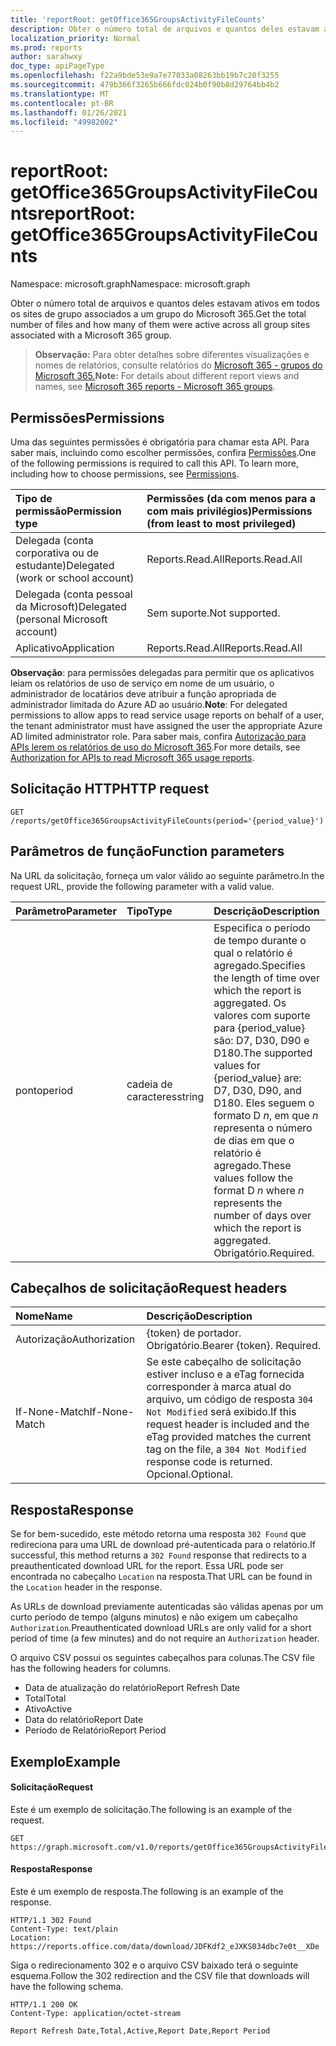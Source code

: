 ```yaml
---
title: 'reportRoot: getOffice365GroupsActivityFileCounts'
description: Obter o número total de arquivos e quantos deles estavam ativos em todos os sites de grupo associados a um grupo do Microsoft 365.
localization_priority: Normal
ms.prod: reports
author: sarahwxy
doc_type: apiPageType
ms.openlocfilehash: f22a9bde53e9a7e77033a08263bb19b7c20f3255
ms.sourcegitcommit: 479b366f3265b666fdc024b0f90b8d29764bb4b2
ms.translationtype: MT
ms.contentlocale: pt-BR
ms.lasthandoff: 01/26/2021
ms.locfileid: "49982002"
---
```

# <a name="reportroot-getoffice365groupsactivityfilecounts"></a><span data-ttu-id="66c75-103">reportRoot: getOffice365GroupsActivityFileCounts</span><span class="sxs-lookup"><span data-stu-id="66c75-103">reportRoot: getOffice365GroupsActivityFileCounts</span></span>

<span data-ttu-id="66c75-104">Namespace: microsoft.graph</span><span class="sxs-lookup"><span data-stu-id="66c75-104">Namespace: microsoft.graph</span></span>

<span data-ttu-id="66c75-105">Obter o número total de arquivos e quantos deles estavam ativos em todos os sites de grupo associados a um grupo do Microsoft 365.</span><span class="sxs-lookup"><span data-stu-id="66c75-105">Get the total number of files and how many of them were active across all group sites associated with a Microsoft 365 group.</span></span>

> <span data-ttu-id="66c75-106">**Observação:** Para obter detalhes sobre diferentes visualizações e nomes de relatórios, consulte relatórios do [Microsoft 365 - grupos do Microsoft 365.](https://support.office.com/client/Office-365-groups-a27f1a99-3557-4f85-9560-a28e3d822a40)</span><span class="sxs-lookup"><span data-stu-id="66c75-106">**Note:** For details about different report views and names, see [Microsoft 365 reports - Microsoft 365 groups](https://support.office.com/client/Office-365-groups-a27f1a99-3557-4f85-9560-a28e3d822a40).</span></span>

## <a name="permissions"></a><span data-ttu-id="66c75-107">Permissões</span><span class="sxs-lookup"><span data-stu-id="66c75-107">Permissions</span></span>

<span data-ttu-id="66c75-p101">Uma das seguintes permissões é obrigatória para chamar esta API. Para saber mais, incluindo como escolher permissões, confira [Permissões](/graph/permissions-reference).</span><span class="sxs-lookup"><span data-stu-id="66c75-p101">One of the following permissions is required to call this API. To learn more, including how to choose permissions, see [Permissions](/graph/permissions-reference).</span></span>

| <span data-ttu-id="66c75-110">Tipo de permissão</span><span class="sxs-lookup"><span data-stu-id="66c75-110">Permission type</span></span>                        | <span data-ttu-id="66c75-111">Permissões (da com menos para a com mais privilégios)</span><span class="sxs-lookup"><span data-stu-id="66c75-111">Permissions (from least to most privileged)</span></span> |
| :------------------------------------- | :--------------------------------------- |
| <span data-ttu-id="66c75-112">Delegada (conta corporativa ou de estudante)</span><span class="sxs-lookup"><span data-stu-id="66c75-112">Delegated (work or school account)</span></span>     | <span data-ttu-id="66c75-113">Reports.Read.All</span><span class="sxs-lookup"><span data-stu-id="66c75-113">Reports.Read.All</span></span>                         |
| <span data-ttu-id="66c75-114">Delegada (conta pessoal da Microsoft)</span><span class="sxs-lookup"><span data-stu-id="66c75-114">Delegated (personal Microsoft account)</span></span> | <span data-ttu-id="66c75-115">Sem suporte.</span><span class="sxs-lookup"><span data-stu-id="66c75-115">Not supported.</span></span>                           |
| <span data-ttu-id="66c75-116">Aplicativo</span><span class="sxs-lookup"><span data-stu-id="66c75-116">Application</span></span>                            | <span data-ttu-id="66c75-117">Reports.Read.All</span><span class="sxs-lookup"><span data-stu-id="66c75-117">Reports.Read.All</span></span>                         |

<span data-ttu-id="66c75-118">**Observação**: para permissões delegadas para permitir que os aplicativos leiam os relatórios de uso de serviço em nome de um usuário, o administrador de locatários deve atribuir a função apropriada de administrador limitada do Azure AD ao usuário.</span><span class="sxs-lookup"><span data-stu-id="66c75-118">**Note**: For delegated permissions to allow apps to read service usage reports on behalf of a user, the tenant administrator must have assigned the user the appropriate Azure AD limited administrator role.</span></span> <span data-ttu-id="66c75-119">Para saber mais, confira [Autorização para APIs lerem os relatórios de uso do Microsoft 365](/graph/reportroot-authorization).</span><span class="sxs-lookup"><span data-stu-id="66c75-119">For more details, see [Authorization for APIs to read Microsoft 365 usage reports](/graph/reportroot-authorization).</span></span>

## <a name="http-request"></a><span data-ttu-id="66c75-120">Solicitação HTTP</span><span class="sxs-lookup"><span data-stu-id="66c75-120">HTTP request</span></span>


<!-- { "blockType": "ignored" } --> 

```http
GET /reports/getOffice365GroupsActivityFileCounts(period='{period_value}')
```

## <a name="function-parameters"></a><span data-ttu-id="66c75-121">Parâmetros de função</span><span class="sxs-lookup"><span data-stu-id="66c75-121">Function parameters</span></span>

<span data-ttu-id="66c75-122">Na URL da solicitação, forneça um valor válido ao seguinte parâmetro.</span><span class="sxs-lookup"><span data-stu-id="66c75-122">In the request URL, provide the following parameter with a valid value.</span></span>

| <span data-ttu-id="66c75-123">Parâmetro</span><span class="sxs-lookup"><span data-stu-id="66c75-123">Parameter</span></span> | <span data-ttu-id="66c75-124">Tipo</span><span class="sxs-lookup"><span data-stu-id="66c75-124">Type</span></span>   | <span data-ttu-id="66c75-125">Descrição</span><span class="sxs-lookup"><span data-stu-id="66c75-125">Description</span></span>                              |
| :-------- | :----- | :--------------------------------------- |
| <span data-ttu-id="66c75-126">ponto</span><span class="sxs-lookup"><span data-stu-id="66c75-126">period</span></span>    | <span data-ttu-id="66c75-127">cadeia de caracteres</span><span class="sxs-lookup"><span data-stu-id="66c75-127">string</span></span> | <span data-ttu-id="66c75-128">Especifica o período de tempo durante o qual o relatório é agregado.</span><span class="sxs-lookup"><span data-stu-id="66c75-128">Specifies the length of time over which the report is aggregated.</span></span> <span data-ttu-id="66c75-129">Os valores com suporte para {period_value} são: D7, D30, D90 e D180.</span><span class="sxs-lookup"><span data-stu-id="66c75-129">The supported values for {period_value} are: D7, D30, D90, and D180.</span></span> <span data-ttu-id="66c75-130">Eles seguem o formato D *n*, em que *n* representa o número de dias em que o relatório é agregado.</span><span class="sxs-lookup"><span data-stu-id="66c75-130">These values follow the format D *n* where *n* represents the number of days over which the report is aggregated.</span></span> <span data-ttu-id="66c75-131">Obrigatório.</span><span class="sxs-lookup"><span data-stu-id="66c75-131">Required.</span></span> |

## <a name="request-headers"></a><span data-ttu-id="66c75-132">Cabeçalhos de solicitação</span><span class="sxs-lookup"><span data-stu-id="66c75-132">Request headers</span></span>

| <span data-ttu-id="66c75-133">Nome</span><span class="sxs-lookup"><span data-stu-id="66c75-133">Name</span></span>          | <span data-ttu-id="66c75-134">Descrição</span><span class="sxs-lookup"><span data-stu-id="66c75-134">Description</span></span>                              |
| :------------ | :--------------------------------------- |
| <span data-ttu-id="66c75-135">Autorização</span><span class="sxs-lookup"><span data-stu-id="66c75-135">Authorization</span></span> | <span data-ttu-id="66c75-p104">{token} de portador. Obrigatório.</span><span class="sxs-lookup"><span data-stu-id="66c75-p104">Bearer {token}. Required.</span></span>                |
| <span data-ttu-id="66c75-138">If-None-Match</span><span class="sxs-lookup"><span data-stu-id="66c75-138">If-None-Match</span></span> | <span data-ttu-id="66c75-139">Se este cabeçalho de solicitação estiver incluso e a eTag fornecida corresponder à marca atual do arquivo, um código de resposta `304 Not Modified` será exibido.</span><span class="sxs-lookup"><span data-stu-id="66c75-139">If this request header is included and the eTag provided matches the current tag on the file, a `304 Not Modified` response code is returned.</span></span> <span data-ttu-id="66c75-140">Opcional.</span><span class="sxs-lookup"><span data-stu-id="66c75-140">Optional.</span></span> |

## <a name="response"></a><span data-ttu-id="66c75-141">Resposta</span><span class="sxs-lookup"><span data-stu-id="66c75-141">Response</span></span>

<span data-ttu-id="66c75-142">Se for bem-sucedido, este método retorna uma resposta `302 Found` que redireciona para uma URL de download pré-autenticada para o relatório.</span><span class="sxs-lookup"><span data-stu-id="66c75-142">If successful, this method returns a `302 Found` response that redirects to a preauthenticated download URL for the report.</span></span> <span data-ttu-id="66c75-143">Essa URL pode ser encontrada no cabeçalho `Location` na resposta.</span><span class="sxs-lookup"><span data-stu-id="66c75-143">That URL can be found in the `Location` header in the response.</span></span>

<span data-ttu-id="66c75-144">As URLs de download previamente autenticadas são válidas apenas por um curto período de tempo (alguns minutos) e não exigem um cabeçalho `Authorization`.</span><span class="sxs-lookup"><span data-stu-id="66c75-144">Preauthenticated download URLs are only valid for a short period of time (a few minutes) and do not require an `Authorization` header.</span></span>

<span data-ttu-id="66c75-145">O arquivo CSV possui os seguintes cabeçalhos para colunas.</span><span class="sxs-lookup"><span data-stu-id="66c75-145">The CSV file has the following headers for columns.</span></span>

- <span data-ttu-id="66c75-146">Data de atualização do relatório</span><span class="sxs-lookup"><span data-stu-id="66c75-146">Report Refresh Date</span></span>
- <span data-ttu-id="66c75-147">Total</span><span class="sxs-lookup"><span data-stu-id="66c75-147">Total</span></span>
- <span data-ttu-id="66c75-148">Ativo</span><span class="sxs-lookup"><span data-stu-id="66c75-148">Active</span></span>
- <span data-ttu-id="66c75-149">Data do relatório</span><span class="sxs-lookup"><span data-stu-id="66c75-149">Report Date</span></span>
- <span data-ttu-id="66c75-150">Período de Relatório</span><span class="sxs-lookup"><span data-stu-id="66c75-150">Report Period</span></span>

## <a name="example"></a><span data-ttu-id="66c75-151">Exemplo</span><span class="sxs-lookup"><span data-stu-id="66c75-151">Example</span></span>

#### <a name="request"></a><span data-ttu-id="66c75-152">Solicitação</span><span class="sxs-lookup"><span data-stu-id="66c75-152">Request</span></span>

<span data-ttu-id="66c75-153">Este é um exemplo de solicitação.</span><span class="sxs-lookup"><span data-stu-id="66c75-153">The following is an example of the request.</span></span>


<!--{
  "blockType": "ignored",
  "isComposable": true,
  "name": "reportroot_getoffice365groupsactivityfilecounts"
}-->

```msgraph-interactive
GET https://graph.microsoft.com/v1.0/reports/getOffice365GroupsActivityFileCounts(period='D7')
```


#### <a name="response"></a><span data-ttu-id="66c75-154">Resposta</span><span class="sxs-lookup"><span data-stu-id="66c75-154">Response</span></span>

<span data-ttu-id="66c75-155">Este é um exemplo de resposta.</span><span class="sxs-lookup"><span data-stu-id="66c75-155">The following is an example of the response.</span></span>

<!-- {
  "blockType": "response",
  "truncated": true,
  "@odata.type": "microsoft.graph.report"
} -->

```http
HTTP/1.1 302 Found
Content-Type: text/plain
Location: https://reports.office.com/data/download/JDFKdf2_eJXKS034dbc7e0t__XDe
```

<span data-ttu-id="66c75-156">Siga o redirecionamento 302 e o arquivo CSV baixado terá o seguinte esquema.</span><span class="sxs-lookup"><span data-stu-id="66c75-156">Follow the 302 redirection and the CSV file that downloads will have the following schema.</span></span>

<!-- { "blockType": "ignored" } --> 

```http
HTTP/1.1 200 OK
Content-Type: application/octet-stream

Report Refresh Date,Total,Active,Report Date,Report Period
```
<!-- uuid: 8fcb5dbc-d5aa-4681-8e31-b001d5168d79 
2015-10-25 14:57:30 UTC -->
<!-- {
  "type": "#page.annotation",
  "description": "Example",
  "keywords": "",
  "section": "documentation",
  "tocPath": "",
  "suppressions": [
  ]
}-->

